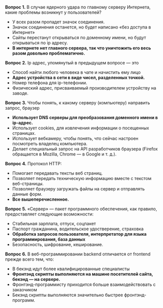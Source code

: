 ﻿**Вопрос 1.** В случае ядерного удара по главному серверу Интернета, какие проблемы возникнут у
пользователей?

* У всех разом пропадет значок соединения.
* Значок соединения останется, но будет написано «без доступа в Интернет»
* Сайты перестанут открываться по доменному имени, но будут открываться по ip адресу.
* **В интернете нет главного сервера, так что уничтожить его весь разом довольно
проблематично.**

**Вопрос 2.** Ip адрес, упомянутый в предыдущем вопросе — это

* Способ найти любого человека в чате и начистить ему лицо
* **Адрес устройства в сети в виде чисел, разделенных точкой.**
* Номер телефона для ip-телефонии.
* Физический адрес, присваиваемый производителем устройству на заводе.

**Вопрос 3.** Чтобы понять, к какому серверу (компьютеру) направить запрос, браузер

* **Использует DNS серверы для преобразования доменного имени в ip-адрес.**
* Использует cookies, для извлечения информации о посещенных страницах.
* Использует вебкамеру, чтобы понять, что сейчас настроен посмотреть владелец
компьютера.
* Делает специальный запрос на API разработчиков браузера (Firefox обращается в Mozilla,
Chrome — в Google и т. д.).

**Вопрос 4.** Протокол HTTP:

* Помогает передавать тексты веб страниц.
* Позволяет передать техническую информацию вместе с текстом веб-страницы.
* Позволяет браузеру загружать файлы на сервер и отправлять данные форм.
* **Все вышеперечисленное.**

**Вопрос 5.** «Сервер» — пакет программного обеспечения, как правило, предоставляет следующие
возможности:

* Стабильная зарплата, отпуск, соцпакет
* Паспорт гражданина, водительское удостверение, страховка
* **Обработка запросов пользователя, интерпретатор для языка программирования, база
данных**
* Безопасность, шифрование, кеширование.

**Вопрос 6.** В веб-программировании backend отличается от frontend прежде всего тем, что:

* В бекэнд идут более квалифицированные специалисты
* **Фронтэнд скрипты выполняются на машине посетителей сайта, бекэнд — на сервере.**
* Фронтэнд-программисту приходится больше взаимодействовать с заказчиком
* Бекэнд скрипты выполняются значительно быстрее фронтэнд-программ.